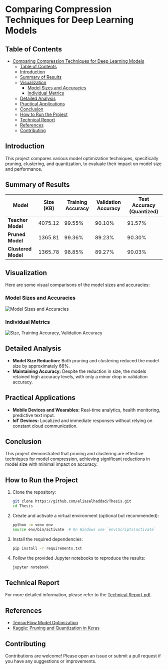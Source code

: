 # Comparing Compression Techniques for Deep Learning Models

## Table of Contents
- [Comparing Compression Techniques for Deep Learning Models](#comparing-compression-techniques-for-deep-learning-models)
  - [Table of Contents](#table-of-contents)
  - [Introduction](#introduction)
  - [Summary of Results](#summary-of-results)
  - [Visualization](#visualization)
    - [Model Sizes and Accuracies](#model-sizes-and-accuracies)
    - [Individual Metrics](#individual-metrics)
  - [Detailed Analysis](#detailed-analysis)
  - [Practical Applications](#practical-applications)
  - [Conclusion](#conclusion)
  - [How to Run the Project](#how-to-run-the-project)
  - [Technical Report](#technical-report)
  - [References](#references)
  - [Contributing](#contributing)

## Introduction
This project compares various model optimization techniques, specifically pruning, clustering, and quantization, to evaluate their impact on model size and performance.

## Summary of Results
| Model                | Size (KB) | Training Accuracy | Validation Accuracy | Test Accuracy (Quantized) |
|----------------------|-----------|-------------------|---------------------|--------------------------|
| **Teacher Model**    | 4075.12   | 99.55%            | 90.10%              | 91.57%                   |
| **Pruned Model**     | 1365.81   | 99.36%            | 89.23%              | 90.30%                   |
| **Clustered Model**  | 1365.78   | 98.85%            | 89.27%              | 90.03%                   |

## Visualization
Here are some visual comparisons of the model sizes and accuracies:

### Model Sizes and Accuracies
![Model Sizes and Accuracies](https://github.com/eliaselhaddad/Thesis/assets/86868035/c3d78cea-35db-45c8-b456-ec904c901229)

### Individual Metrics
![Size, Training Accuracy, Validation Accuracy](https://github.com/eliaselhaddad/Thesis/assets/86868035/fd6034a1-cf85-48c8-9f0f-a1bda3e7b1e6)

## Detailed Analysis
- **Model Size Reduction:** Both pruning and clustering reduced the model size by approximately 66%.
- **Maintaining Accuracy:** Despite the reduction in size, the models retained high accuracy levels, with only a minor drop in validation accuracy.

## Practical Applications
- **Mobile Devices and Wearables:** Real-time analytics, health monitoring, predictive text input.
- **IoT Devices:** Localized and immediate responses without relying on constant cloud communication.

## Conclusion
This project demonstrated that pruning and clustering are effective techniques for model compression, achieving significant reductions in model size with minimal impact on accuracy.

## How to Run the Project
1. Clone the repository:
    ```sh
    git clone https://github.com/eliaselhaddad/Thesis.git
    cd Thesis
    ```
2. Create and activate a virtual environment (optional but recommended):
    ```sh
    python -m venv env
    source env/bin/activate  # On Windows use `env\Scripts\activate`
    ```
3. Install the required dependencies:
    ```sh
    pip install -r requirements.txt
    ```
4. Follow the provided Jupyter notebooks to reproduce the results:
    ```sh
    jupyter notebook
    ```

## Technical Report
For more detailed information, please refer to the [Technical Report.pdf](https://github.com/user-attachments/files/15903103/Technical.Report.pdf).

## References
- [TensorFlow Model Optimization](https://www.tensorflow.org/model_optimization)
- [Kaggle: Pruning and Quantization in Keras](https://www.kaggle.com/code/sumn2u/pruning-and-quantization-in-keras)

## Contributing
Contributions are welcome! Please open an issue or submit a pull request if you have any suggestions or improvements.
